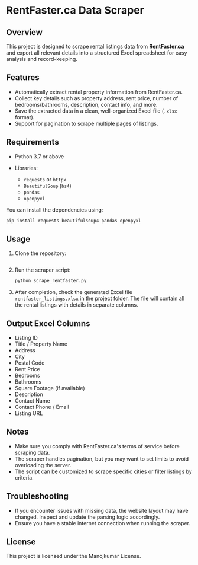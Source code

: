 

# RentFaster.ca Data Scraper

## Overview

This project is designed to scrape rental listings data from **RentFaster.ca** and export all relevant details into a structured Excel spreadsheet for easy analysis and record-keeping.

## Features

* Automatically extract rental property information from RentFaster.ca.
* Collect key details such as property address, rent price, number of bedrooms/bathrooms, description, contact info, and more.
* Save the extracted data in a clean, well-organized Excel file (`.xlsx` format).
* Support for pagination to scrape multiple pages of listings.

## Requirements

* Python 3.7 or above
* Libraries:

  * `requests` or `httpx`
  * `BeautifulSoup` (`bs4`)
  * `pandas`
  * `openpyxl`

You can install the dependencies using:

```bash
pip install requests beautifulsoup4 pandas openpyxl
```

## Usage

1. Clone the repository:

   ```bash
   
   ```

2. Run the scraper script:

   ```bash
   python scrape_rentfaster.py
   ```

3. After completion, check the generated Excel file `rentfaster_listings.xlsx` in the project folder. The file will contain all the rental listings with details in separate columns.

## Output Excel Columns

* Listing ID
* Title / Property Name
* Address
* City
* Postal Code
* Rent Price
* Bedrooms
* Bathrooms
* Square Footage (if available)
* Description
* Contact Name
* Contact Phone / Email
* Listing URL

## Notes

* Make sure you comply with RentFaster.ca's terms of service before scraping data.
* The scraper handles pagination, but you may want to set limits to avoid overloading the server.
* The script can be customized to scrape specific cities or filter listings by criteria.

## Troubleshooting

* If you encounter issues with missing data, the website layout may have changed. Inspect and update the parsing logic accordingly.
* Ensure you have a stable internet connection when running the scraper.

## License

This project is licensed under the Manojkumar License.

